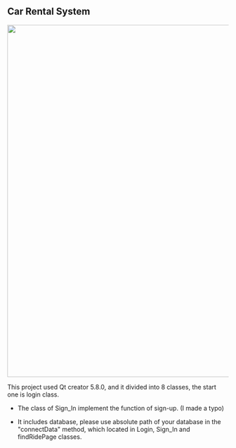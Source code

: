## Car Rental System

<img src = "https://github.com/Ellie-Y/CarRentalSystem/blob/master/presentation.gif" width = "800px" />



This project used Qt creator 5.8.0, and it divided into 8 classes, the start one is login class.


- The class of Sign_In implement the function of  sign-up. (I made a typo)

- It includes database, please use absolute path of your database in the "connectData" method, which located in Login, Sign_In and findRidePage classes.
